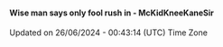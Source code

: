 #### Wise man says only fool rush in - McKidKneeKaneSir
Updated on 26/06/2024 - 00:43:14 (UTC) Time Zone
